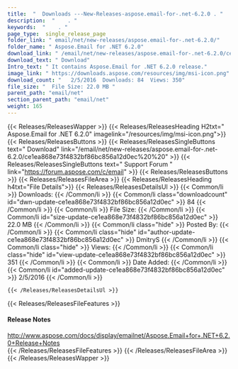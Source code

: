 ```yaml
---
title:  "  Downloads ---New-Releases-aspose.email-for-.net-6.2.0 . " 
description:  "    . " 
keywords:  "    . " 
page_type:  single_release_page
folder_link: " email/net/new-releases/aspose.email-for-.net-6.2.0/"
folder_name: " Aspose.Email for .NET 6.2.0"
download_link: " /email/net/new-releases/aspose.email-for-.net-6.2.0/ce1ea868e73f4832bf86bc856a12d0ec"
download_text: " Download"
Intro_text: " It contains Aspose.Email for .NET 6.2.0 release."
image_link: " https://downloads.aspose.com/resources/img/msi-icon.png"
download_count: "   2/5/2016  Downloads: 84  Views: 350"
file_size: "  File Size: 22.0 MB "
parent_path: "email/net"
section_parent_path: "email/net"
weight: 165 
---
```


{{< Releases/ReleasesWapper >}}
  {{< Releases/ReleasesHeading H2txt=" Aspose.Email for .NET 6.2.0" imagelink="/resources/img/msi-icon.png">}}
  {{< Releases/ReleasesButtons >}}
    {{< Releases/ReleasesSingleButtons text=" Download" link="/email/net/new-releases/aspose.email-for-.net-6.2.0/ce1ea868e73f4832bf86bc856a12d0ec%20%20" >}}
    {{< Releases/ReleasesSingleButtons text=" Support Forum " link="https://forum.aspose.com/c/email" >}}
  {{< Releases/ReleasesButtons >}}
  {{< Releases/ReleasesFileArea >}}
    {{< Releases/ReleasesHeading h4txt="File Details">}}
    {{< Releases/ReleasesDetailsUl >}}
            {{< Common/li  >}} Downloads: {{< /Common/li >}} 
      {{< Common/li class="downloadcount" id="dwn-update-ce1ea868e73f4832bf86bc856a12d0ec" >}} 84 {{< /Common/li >}} 
      {{< Common/li  >}} File Size: {{< /Common/li >}} 
      {{< Common/li id="size-update-ce1ea868e73f4832bf86bc856a12d0ec" >}} 22.0 MB {{< /Common/li >}} 
      {{< Common/li  class="hide" >}} Posted By: {{< /Common/li >}} 
      {{< Common/li class="hide" id="author-update-ce1ea868e73f4832bf86bc856a12d0ec" >}} DmitryS {{< /Common/li >}} 
      {{< Common/li class="hide"  >}} Views: {{< /Common/li >}} 
      {{< Common/li class="hide" id="view-update-ce1ea868e73f4832bf86bc856a12d0ec" >}} 351 {{< /Common/li >}} 
      {{< Common/li  >}} Date Added: {{< /Common/li >}} 
      {{< Common/li id="added-update-ce1ea868e73f4832bf86bc856a12d0ec" >}} 2/5/2016 {{< /Common/li >}} 

    {{< /Releases/ReleasesDetailsUl >}}

  {{< Releases/ReleasesFileFeatures >}}
      <h4>Release Notes</h4><div><a href="http://www.aspose.com/docs/display/emailnet/Aspose.Email+for+.NET+6.2.0+Release+Notes">http://www.aspose.com/docs/display/emailnet/Aspose.Email+for+.NET+6.2.0+Release+Notes</a></div>
  {{< /Releases/ReleasesFileFeatures >}}
 {{< /Releases/ReleasesFileArea >}}
{{< /Releases/ReleasesWapper >}}


